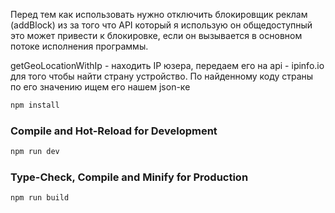 Перед тем как использовать нужно отключить блокировщик реклам (addBlock) из за того что API который я использую он общедоступный это может привести к блокировке, если он вызывается в основном потоке исполнения программы. 

getGeoLocationWithIp - находить IP юзера, передаем его на api - ipinfo.io для того чтобы найти страну устройство. По найденному коду страны по его значению ищем его нашем json-ке 



```sh
npm install
```

### Compile and Hot-Reload for Development

```sh
npm run dev
```

### Type-Check, Compile and Minify for Production

```sh
npm run build
```
